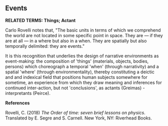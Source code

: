 ## Events

**RELATED TERMS: Things; Actant**

Carlo Rovelli notes that, "The basic units in terms of which we comprehend the world are not located in some specific point in space. They are — if they are at all — in a where but also in a when. They are spatially but also temporally delimited: they are events."

It is this recognition that underlies the design of narrative environments as event-making: the composition of 'things' (materials, objects, bodies, persons) which choreograph a temporal 'when' (through narrativity) and a spatial 'where' (through environmentality), thereby constituting a deictic and and indexical field that positions human subjects somewhere for sometime, an experience from which they draw meaning and inferences for continued inter-action, but not 'conclusions', as actants (Greimas) - interpretants (Peirce).

**References**

Rovelli, C. (2018) _The Order of time: seven brief lessons on physics_. Translated by E. Segre and S. Carnell. New York, NY: Riverhead Books.

